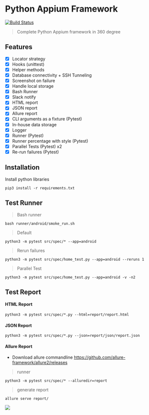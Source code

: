 # Python Appium Framework
[![Build Status](https://travis-ci.org/prashanth-sams/python-appium-framework.svg?branch=master)](https://travis-ci.org/prashanth-sams/python-appium-framework)
> Complete Python Appium framework in 360 degree 

## Features
- [x] Locator strategy
- [x] Hooks (unittest)
- [x] Helper methods
- [x] Database connectivity + SSH Tunneling
- [x] Screenshot on failure
- [x] Handle local storage
- [x] Bash Runner
- [x] Slack notify
- [x] HTML report
- [x] JSON report
- [x] Allure report
- [x] CLI arguments as a fixture (Pytest)
- [x] In-house data storage
- [x] Logger
- [x] Runner (Pytest)
- [x] Runner percentage with style (Pytest)
- [x] Parallel Tests (Pytest) x2
- [x] Re-run failures (Pytest)

## Installation
Install python libraries

    pip3 install -r requirements.txt

## Test Runner
> Bash runner
```shell script
bash runner/android/smoke_run.sh
```
> Default
```shell script
python3 -m pytest src/spec/* --app=android
```
> Rerun failures
```shell script
python3 -m pytest src/spec/home_test.py --app=android --reruns 1
```
> Parallel Test
```shell script
python3 -m pytest src/spec/home_test.py --app=android -v -n2
```

## Test Report
#### HTML Report
    python3 -m pytest src/spec/*.py --html=report/report.html
#### JSON Report
    python3 -m pytest src/spec/*.py --json=report/json/report.json
#### Allure Report
- Download allure commandline 
https://github.com/allure-framework/allure2/releases

> runner
```
python3 -m pytest src/spec/* --alluredir=report
```
>  generate report
```
allure serve report/
```

![](https://i.imgur.com/qrxJrQ2.png)
